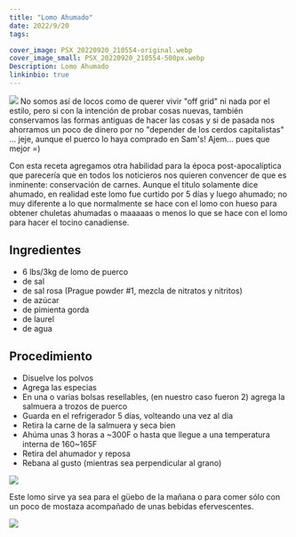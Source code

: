 ```yaml
---
title: "Lomo Ahumado"
date: 2022/9/20
tags:

cover_image: PSX_20220920_210554-original.webp
cover_image_small: PSX_20220920_210554-500px.webp
Description: Lomo Ahumado
linkinbio: true
---
```


<!-- Add sliced loin pic here -->
[![](PSX_20220920_210554-800px.webp)](PSX_20220920_210554-original.webp)
No somos así de locos como de querer vivir "off grid" ni nada por el estilo, pero si con la intención de probar cosas nuevas, también conservamos las formas antiguas de hacer las cosas y si de pasada nos ahorramos un poco de dinero por no "depender de los cerdos capitalistas" ... jeje, aunque el puerco lo haya comprado en Sam's! Ajem... pues que mejor =)

Con esta receta agregamos otra habilidad para la época post-apocalíptica que parecería que en todos los noticieros nos quieren convencer de que es inminente: conservación de carnes. Aunque el titulo solamente dice ahumado, en realidad este lomo fue curtido por 5 días y luego ahumado; no muy diferente a lo que normalmente se hace con el lomo con hueso para obtener chuletas ahumadas o maaaaas o menos lo que se hace con el lomo para hacer el tocino canadiense. 

## Ingredientes

* 6 lbs/3kg de lomo de puerco
* de sal
* de sal rosa (Prague powder #1, mezcla de nitratos y nitritos)
* de azúcar
* de pimienta gorda
* de laurel
* de agua

## Procedimiento

* Disuelve los polvos
* Agrega las especias
* En una o varias bolsas resellables, (en nuestro caso fueron 2) agrega la salmuera a trozos de puerco
* Guarda en el refrigerador 5 días, volteando una vez al dia
* Retira la carne de la salmuera y seca bien
* Ahúma unas 3 horas a ~300F o hasta que llegue a una temperatura interna de 160~165F
* Retira del ahumador y reposa
* Rebana al gusto (mientras sea perpendicular al grano)

[![](PSX_20220907_212446-800px.webp)](PSX_20220907_212446-original.webp)

Este lomo sirve ya sea para el güebo de la mañana o para comer sólo con un poco de mostaza acompañado de unas bebidas efervescentes.
<!-- Add served discards here -->
[![](PSX_20220920_210705-800px.webp)](PSX_20220920_210705-original.webp)

